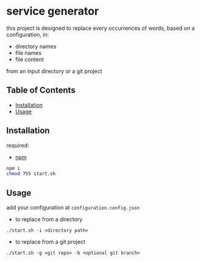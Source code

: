 # service generator

this project is designed to replace every occurrences of words, based on a configuration, in:
+ directory names
+ file names
+ file content

from an input directory or a git project

## Table of Contents

- [Installation](#installation)
- [Usage](#usage)

## Installation

required:
+ [npm](https://docs.npmjs.com/downloading-and-installing-node-js-and-npm)

```sh
npm i
chmod 755 start.sh
```

## Usage

add your configuration at `configuration.config.json`

+ to replace from a directory
```
./start.sh -i <directory path>
```

+ to replace from a git project
```
./start.sh -g <git repo> -b <optional git branch>
```